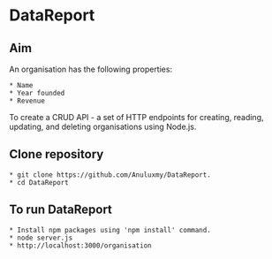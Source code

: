 # DataReport

Aim
-----------

An organisation has the following properties:
```
* Name
* Year founded
* Revenue
```

To create a CRUD API - a set of HTTP endpoints for creating, reading, updating, and deleting organisations using Node.js.

Clone repository
-------------
```
* git clone https://github.com/Anuluxmy/DataReport.
* cd DataReport
```
To run DataReport
---------
```
* Install npm packages using 'npm install' command.
* node server.js
* http://localhost:3000/organisation
```

